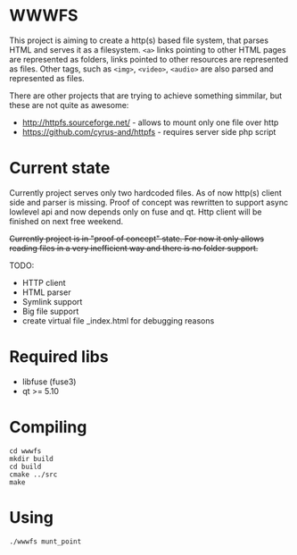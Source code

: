 # WWWFS

This project is aiming to create a http(s) based file system, that parses HTML and serves it as a filesystem. 
`<a>` links pointing to other HTML pages are represented as folders, links pointed to other resources are represented as files. Other tags, such as `<img>`, `<video>`, `<audio>` are also parsed and represented as files.

There are other projects that are trying to achieve something simmilar, but these are not quite as awesome:
* http://httpfs.sourceforge.net/ - allows to mount only one file over http
* https://github.com/cyrus-and/httpfs - requires server side php script

# Current state

Currently project serves only two hardcoded files. As of now http(s) client side and parser is missing. Proof of concept was rewritten to support async lowlevel api and now depends only on fuse and qt. Http client will be finished on next free weekend.

~~Currently project is in "proof of concept" state. For now it only allows reading files in a very inefficient way and there is no folder support.~~

TODO:
* HTTP client
* HTML parser
* Symlink support
* Big file support
* create virtual file _index.html for debugging reasons

# Required libs
* libfuse (fuse3)
* qt >= 5.10

# Compiling
```
cd wwwfs
mkdir build
cd build
cmake ../src
make
```

# Using
```
./wwwfs munt_point
```
